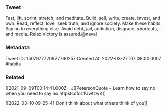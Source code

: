 ### Tweet
Fast, lift, sprint, stretch, and meditate.
Build, sell, write, create, invest, and own.
Read, reflect, love, seek truth, and ignore society.
Make these habits. Say no to everything else.
Avoid debt, jail, addiction, disgrace, shortcuts, and media.
Relax.Victory is assured.@naval

### Metadata
Tweet ID: 1507977720977760257
Created At: 2022-03-27T07:08:00.000Z
#habits 

### Related
[[2021-09-09T00:14:41.000Z - JBPetersonQuote - Learn how to say no when you need to say no httpstcofoz1UwtzwK]]

[[2022-03-10 09-25-41 Don't think about what others think of you]]

